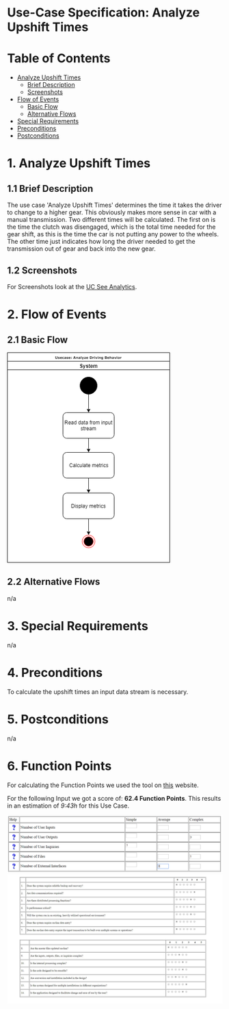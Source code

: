# Use-Case Specification: Analyze Upshift Times
# Table of Contents
- [Analyze Upshift Times](#1-analyze-upshift-times)
    - [Brief Description](#11-brief-description)
    - [Screenshots](#12-screenshots)
- [Flow of Events](#2-flow-of-events)
    - [Basic Flow](#21-basic-flow)
    - [Alternative Flows](#22-alternative-flows)
- [Special Requirements](#3-special-requirements)
- [Preconditions](#4-preconditions)
- [Postconditions](#5-postconditions)

# 1. Analyze Upshift Times
## 1.1 Brief Description
The use case 'Analyze Upshift Times' determines the time it takes the driver to change to a higher gear. This obviously makes more sense in car with a manual transmission. Two different times will be calculated. The first on is the time the clutch was disengaged, which is the total time needed for the gear shift, as this is the time the car is not putting any power to the wheels. The other time just indicates how long the driver needed to get the transmission out of gear and back into the new gear.

## 1.2 Screenshots
For Screenshots look at the [UC See Analytics](../UC_SeeAnalytics/UC_SeeAnalytics.MD).

# 2. Flow of Events
## 2.1 Basic Flow
![Analyze Upshift Times UML](UML.png "UML")

## 2.2 Alternative Flows
n/a

# 3. Special Requirements
n/a

# 4. Preconditions
To calculate the upshift times an input data stream is necessary.

# 5. Postconditions
n/a

# 6. Function Points
For calculating the Function Points we used the tool on [this](http://groups.umd.umich.edu/cis/course.des/cis375/projects/fp99/main.html) website.

For the following Input we got a score of: **62.4 Function Points**.
This results in an estimation of *9:43h* for this Use Case.

![Analyze Upshift Times Input](AnalyzeUpshiftTimesInput.png "Function Point Calculation Input")
![Analyze Upshift Times Questions](AnalyzeUpshiftTimesQuestions.jpg "Function Point Calculation Questions")
